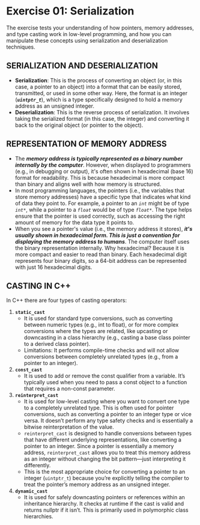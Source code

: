 # Exercise 01: Serialization

The exercise tests your understanding of how pointers, memory addresses, and type casting work in low-level programming, and how you can manipulate these concepts using serialization and deserialization techniques.

## SERIALIZATION AND DESERIALIZATION

* **Serialization**: This is the process of converting an object (or, in this case, a pointer to an object) into a format that can be easily stored, transmitted, or used in some other way. Here, the format is an integer (***`uintptr_t`***), which is a type specifically designed to hold a memory address as an unsigned integer.
* **Deserialization**: This is the reverse process of serialization. It involves taking the serialized format (in this case, the integer) and converting it back to the original object (or pointer to the object).

## REPRESENTATION OF MEMORY ADDRESS
* The ***memory address is typically represented as a binary number internally by the computer***. However, when displayed to programmers (e.g., in debugging or output), it's often shown in hexadecimal (base 16) format for readability. This is because hexadecimal is more compact than binary and aligns well with how memory is structured.
* In most programming languages, the pointers (i.e., the variables that store memory addresses) have a specific type that indicates what kind of data they point to. For example, a pointer to an _`int`_ might be of type _`int*`_, while a pointer to a _`float`_ would be of type _`float*`_. The type helps ensure that the pointer is used correctly, such as accessing the right amount of memory for the data type it points to.
* When you see a pointer's value (i.e., the memory address it stores), ***it's usually shown in hexadecimal form. This is just a convention for displaying the memory address to humans***. The computer itself uses the binary representation internally. Why hexadecimal? Because it is more compact and easier to read than binary. Each hexadecimal digit represents four binary digits, so a 64-bit address can be represented with just 16 hexadecimal digits.

## CASTING IN C++
In C++ there are four types of casting operators:
1. **`static_cast`**
	* It is used for standard type conversions, such as converting between numeric types (e.g., int to float), or for more complex conversions where the types are related, like upcasting or downcasting in a class hierarchy (e.g., casting a base class pointer to a derived class pointer).
	* Limitations: It performs compile-time checks and will not allow conversions between completely unrelated types (e.g., from a pointer to an integer).
2. **`const_cast`**
	* It is used to add or remove the const qualifier from a variable. It’s typically used when you need to pass a const object to a function that requires a non-const parameter.
3. **`reinterpret_cast`**
	* It is used for low-level casting where you want to convert one type to a completely unrelated type. This is often used for pointer conversions, such as converting a pointer to an integer type or vice versa. It doesn’t perform any type safety checks and is essentially a bitwise reinterpretation of the value.
	* `reinterpret_cast` is designed to handle conversions between types that have different underlying representations, like converting a pointer to an integer. Since a pointer is essentially a memory address, `reinterpret_cast` allows you to treat this memory address as an integer without changing the bit pattern—just interpreting it differently.
	* This is the most appropriate choice for converting a pointer to an integer (`uintptr_t`) because you’re explicitly telling the compiler to treat the pointer’s memory address as an unsigned integer.
4. **`dynamic_cast`**
	* It is used for safely downcasting pointers or references within an inheritance hierarchy. It checks at runtime if the cast is valid and returns nullptr if it isn’t. This is primarily used in polymorphic class hierarchies.